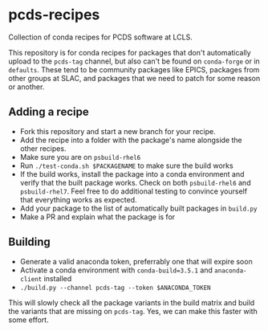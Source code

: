 # pcds-recipes
Collection of conda recipes for PCDS software at LCLS.

This repository is for conda recipes for packages that don't automatically
upload to the `pcds-tag` channel, but also can't be found on `conda-forge` or
in `defaults`. These tend to be community packages like EPICS, packages from
other groups at SLAC, and packages that we need to patch for some reason or
another.

## Adding a recipe
- Fork this repository and start a new branch for your recipe.
- Add the recipe into a folder with the package's name alongside the other
  recipes.
- Make sure you are on `psbuild-rhel6`
- Run `./test-conda.sh $PACKAGENAME` to make sure the build works
- If the build works, install the package into a conda environment and verify
  that the built package works. Check on both `psbuild-rhel6` and
  `psbuild-rhel7`. Feel free to do additional testing to convince yourself
  that everything works as expected.
- Add your package to the list of automatically built packages in `build.py`
- Make a PR and explain what the package is for

## Building
- Generate a valid anaconda token, preferrably one that will expire soon
- Activate a conda environment with `conda-build=3.5.1` and `anaconda-client`
  installed
- `./build.py --channel pcds-tag --token $ANACONDA_TOKEN`

This will slowly check all the package variants in the build matrix and build
the variants that are missing on `pcds-tag`. Yes, we can make this faster with
some effort.
